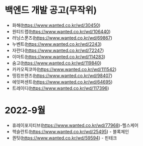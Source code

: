 # 백엔드 개발 공고(무작위) 
* 화해(https://www.wanted.co.kr/wd/30450)
* 원티드랩(https://www.wanted.co.kr/wd/106440)
* 러닝스푼즈(https://www.wanted.co.kr/wd/69867)
* 누벤트(https://www.wanted.co.kr/wd/2243)
* 자란다(https://www.wanted.co.kr/wd/72247)
* 이마트(https://www.wanted.co.kr/wd/114283)
* 숨고(https://www.wanted.co.kr/wd/119840)
* 카카오픽코마(https://www.wanted.co.kr/wd/111542)
* 띵킹프렌즈(https://www.wanted.co.kr/wd/98407)
* 에잇퍼센트(https://www.wanted.co.kr/wd/64695)
* 트레이디(https://www.wanted.co.kr/wd/117396)

# 2022-9월
* 휴레이포지티브(https://www.wanted.co.kr/wd/77968)-헬스케어
* 헥슬란트(https://www.wanted.co.kr/wd/25495) - 블록체인 
* 퀀팃(https://www.wanted.co.kr/wd/59594) - 핀테크